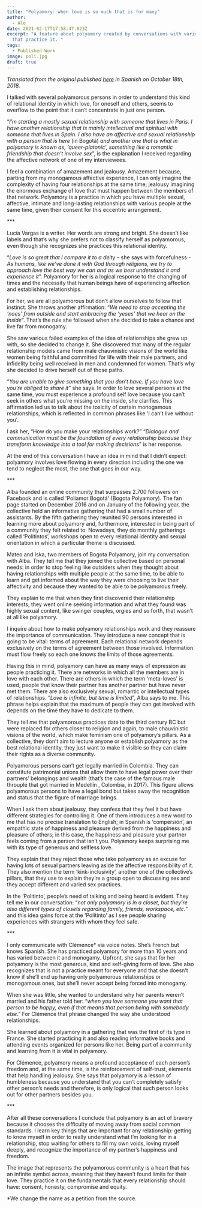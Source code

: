 ```yaml
---
title: "Polyamory: when love is so much that is for many"
author:
  - Ale
date: 2021-02-17T17:58:47.823Z
excerpt: "A feature about polyamory created by conversations with various people
  that practice it. "
tags:
  - Published Work
image: poli.jpg
draft: true
---
```

*Translated from the original published [here](https://www.elespectador.com/cromos/estilo-de-vida/poliamor-cuando-el-amor-es-tanto-que-es-para-muchos/) in Spanish on October 18th, 2018.* 

I talked with several polyamorous persons in order to understand this kind of relational identity in which love, for oneself and others, seems to overflow to the point that it can’t concentrate in just one person.

“*I’m starting a mostly sexual relationship with someone that lives in Paris. I have another relationship that is mainly intellectual and spiritual with someone that lives in Spain. I also have an affective and sexual relationship with a person that is here* (in Bogotá) *and another one that is what in polyamory is known as, ‘queer-platonic’, something like a romantic friendship that doesn’t involve sex*”, is the explanation I received regarding the affective network of one of my interviewees.

I feel a combination of amazement and jealousy. Amazement because, parting from my monogamous affective experience, I can only imagine the complexity of having four relationships at the same time; jealousy imagining the enormous exchange of love that must happen between the members of that network. Polyamory is a practice in which you have multiple sexual, affective, intimate and long-lasting relationships with various people at the same time, given their consent for this eccentric arrangement.

\*\**

Lucía Vargas is a writer. Her words are strong and bright. She doesn’t like labels and that’s why she prefers not to classify herself as polyamorous, even though she recognizes she practices this relational identity.

“*Love is so great that I compare it to a deit*y – she says with forcefulness - *As humans, like we’ve done it with God through religions, we try to approach love the best way we can and as we best understand it and experience it*”. Polyamory for her is a logical response to the changing of times and the necessity that human beings have of experiencing affection and establishing relationships.

For her, we are all polyamorous but don’t allow ourselves to follow that instinct. She throws another affirmation: “*We need to stop accepting the ‘noes’ from outside and start embracing the ‘yeses’ that we hear on the inside*”. That’s the rule she followed when she decided to take a chance and live far from monogamy.

She saw various failed examples of the idea of relationships she grew up with, so she decided to change it. She discovered that many of the regular relationship models came from male chauvinistic visions of the world like women being faithful and committed for life with their male partners, and infidelity being well received in men and condemned for women. That’s why she decided to drive herself out of those paths.

“*You are unable to give something that you don’t have. If you have love you’re obliged to share it*” she says. In order to love several persons at the same time, you must experience a profound self love because you can’t seek in others what you’re missing on the inside, she clarifies. This affirmation led us to talk about the toxicity of certain monogamous relationships, which is reflected in common phrases like 'I can’t live without you'.

I ask her, “How do you make your relationships work?” “*Dialogue and communication must be the foundation of every relationship because they transform knowledge into a tool for making decision*s” is her response.

At the end of this conversation I have an idea in mind that I didn’t expect: polyamory involves love flowing in every direction including the one we tend to neglect the most, the one that goes in our way.

\*\**

Alba founded an online community that surpasses 2.700 followers on Facebook and is called 'Poliamor Bogotá' (Bogota Polyamory). The fan page started on December 2016 and on January of the following year, the collective held an informative gathering that had a small number of assistants. By the fifth gathering they reunited 90 persons interested in learning more about polyamory and, furthermore, interested in being part of a community they felt related to. Nowadays, they do monthly gatherings called ‘Politintos’, workshops open to every relational identity and sexual orientation in which a particular theme is discussed.

Mateo and Iska, two members of Bogota Polyamory, join my conversation with Alba. They tell me that they joined the collective based on personal needs: in order to stop feeling like outsiders when they thought about having relationships with multiple people at the same time, to be able to learn and get informed about the way they were choosing to live their affectivity and because they wanted to be able to be polyamorous freely.

They explain to me that when they first discovered their relationship interests, they went online seeking information and what they found was highly sexual content, like swinger couples, orgies and so forth, that wasn’t at all like polyamory.

I inquire about how to make polyamory relationships work and they reassure the importance of communication. They introduce a new concept that is going to be vital: terms of agreement. Each relational network depends exclusively on the terms of agreement between those involved. Information must flow freely so each one knows the limits of those agreements.

Having this in mind, polyamory can have as many ways of expression as people practicing it. There are networks in which all the members are in love with each other. There are others in which the term 'meta-loves' is used, people that know their partner has another partner but have never met them. There are also exclusively sexual, romantic or intellectual types of relationships. “*Love is infinite, but time is limited*”, Alba says to me. This phrase helps explain that the maximum of people they can get involved with depends on the time they have to dedicate to them.

They tell me that polyamorous practices date to the third century BC but were replaced for others closer to religion and again, to male chauvinistic visions of the world, which make feminism one of polyamory’s pillars. As a collective, they don’t aim to lecture anyone or establish polyamory as the best relational identity, they just want to make it visible so they can claim their rights as a diverse community.

Polyamorous persons can’t get legally married in Colombia. They can constitute patrimonial unions that allow them to have legal power over their partners’ belongings and wealth (that’s the case of the famous male throuple that got married in Medellín , Colombia, in 2017). This figure allows polyamorous persons to have a legal bond but takes away the recognition and status that the figure of marriage brings.

When I ask them about jealousy, they confess that they feel it but have different strategies for controlling it. One of them introduces a new word to me that has no precise translation to English; in Spanish is ‘compersión’, an empathic state of happiness and pleasure derived from the happiness and pleasure of others; in this case, the happiness and pleasure your partner feels coming from a person that isn’t you. Polyamory keeps surprising me with its type of generous and selfless love.

They explain that they reject those who take polyamory as an excuse for having lots of sexual partners leaving aside the affective responsibility of it. They also mention the term ‘kink-inclusivity’, another one of the collective’s pillars, that they use to explain they’re a group open to discussing sex and they accept different and varied sex practices.

In the ‘Politinto’, people’s need of talking and being heard is evident. They tell me in our conversation: “*not only polyamory is in a closet, but they’re also different types of closets regarding family, friends, workspace, etc.*” and this idea gains force at the ‘Politinto’ as I see people sharing experiences with strangers with whom they feel safe.

\*\**

I only communicate with Clémence* via voice notes. She’s French but knows Spanish. She has practiced polyamory for more than 10 years and has varied between it and monogamy. Upfront, she says that for her polyamory is the most generous, kind and self-giving form of love. She also recognizes that is not a practice meant for everyone and that she doesn’t know if she’ll end up having only polyamorous relationships or monogamous ones, but she’ll never accept being forced into monogamy.

When she was little, she wanted to understand why her parents weren’t married and his father told her: “*when you love someone you want that person to be happy, even if that means that person being with somebody else*.” For Clémence that phrase changed the way she understood relationships.

She learned about polyamory in a gathering that was the first of its type in France. She started practicing it and also reading informative books and attending events organized for persons like her. Being part of a community and learning from it is vital in polyamory.

For Clémence, polyamory means a profound acceptance of each person’s freedom and, at the same time, is the reinforcement of self-trust, elements that help handling jealousy. She says that polyamory is a lesson of humbleness because you understand that you can’t completely satisfy other person’s needs and therefore, is only logical that such person looks out for other partners besides you.

\*\**

After all these conversations I conclude that polyamory is an act of bravery because it chooses the difficulty of moving away from social common standards. I learn key things that are important for any relationship: getting to know myself in order to really understand what I’m looking for in a relationship, stop waiting for others to fill my own voids, loving myself deeply, and recognize the importance of my partner’s happiness and freedom.

The image that represents the polyamorous community is a heart that has an infinite symbol across, meaning that they haven’t found limits for their love. They practice it on the fundamentals that every relationship should have: consent, honesty, compromise and equity.

\*We change the name as a petition from the source.